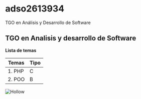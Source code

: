 # adso2613934
TGO en Análisis y Desarrollo de Software

## TGO en Analisis y desarrollo de Software

**Lista de temas**

| Temas | Tipo |
|-------|------|
|1. PHP |C |
|2. POO |B |

![Hollow](http://tinyurl.com/mpr4vsvd)
